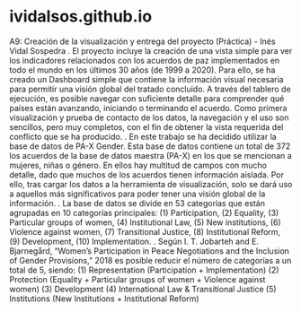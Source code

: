 # ividalsos.github.io
A9: Creación de la visualización y entrega del proyecto (Práctica) - Inés Vidal Sospedra
.
El proyecto incluye la creación de una vista simple para ver los indicadores relacionados con los acuerdos de paz implementados en todo el mundo en los últimos 30 años 
(de 1999 a 2020). Para ello, se ha creado un Dashboard simple que contiene la información visual necesaria para permitir una visión global del tratado concluido. 
A través del tablero de ejecución, es posible navegar con suficiente detalle para comprender qué países están avanzando, iniciando o terminando el acuerdo.
Como primera visualización y prueba de contacto de los datos, la navegación y el uso son sencillos, pero muy completos, con el fin de obtener la vista requerida 
del conflicto que se ha producido.
.
En este trabajo se ha decidido utilizar la base de datos de PA-X Gender. Esta base de datos contiene un total de 372 los acuerdos de la base de datos maestra (PA-X)
en los que se mencionan a mujeres, niñas o género. En ellos hay multitud de campos con mucho detalle, dado que muchos de los acuerdos tienen información aislada. 
Por ello, tras cargar los datos a la herramienta de visualización, solo se dará uso a aquellos más significativos para poder tener una visión global de la información.
.
La base de datos se divide en 53 categorías que están agrupadas en 10 categorías principales: (1) Participation, (2) Equality, (3) Particular groups of women, 
(4) Institutional Law, (5) New institutions, (6) Violence against women, (7) Transitional Justice, (8) Institutional Reform, (9) Development, (10) Implementation.
.
Según I. T. Jobarteh and E. Bjarnegård, “Women’s Participation in Peace Negotiations and the Inclusion of Gender Provisions,” 2018 es posible reducir el número de 
categorías a un total de 5, siendo:
(1) Representation (Participation + Implementation)
(2) Protection (Equality + Particular groups of women + Violence against women)
(3) Development
(4) International Law & Transitional Justice
(5) Institutions (New Institutions + Institutional Reform)

